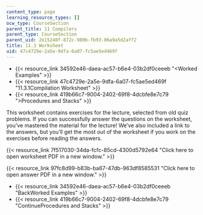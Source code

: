 ```yaml
---
content_type: page
learning_resource_types: []
ocw_type: CourseSection
parent_title: 11 Compilers
parent_type: CourseSection
parent_uid: 2e15240f-872c-980b-fb93-06a9a5d2aff2
title: 11.3 Worksheet
uid: 47c4729e-2a5e-9dfa-6a07-fc5ae5ed469f
---
```


*   {{< resource_link 34592e46-daea-ac57-b6e4-03b2df0ceeeb "\<Worked Examples" >}}
*   {{< resource_link 47c4729e-2a5e-9dfa-6a07-fc5ae5ed469f "11.3.1Compilation Worksheet" >}}
*   {{< resource_link 419b66c7-9004-2402-69f8-4dcbfe8e7c79 "\>Procedures and Stacks" >}}

This worksheet contains exercises for the lecture, selected from old quiz problems. If you can successfully answer the questions on the worksheet, you’ve mastered the material for the lecture! We’ve also included a link to the answers, but you’ll get the most out of the worksheet if you work on the exercises before reading the answers.

{{< resource_link 7f517030-34da-fcfc-85cd-4300d5792e64 "Click here to open worksheet PDF in a new window." >}}

{{< resource_link 97fc8d99-b83b-ba67-47db-963df8585531 "Click here to open answer PDF in a new window." >}}

*   {{< resource_link 34592e46-daea-ac57-b6e4-03b2df0ceeeb "BackWorked Examples" >}}
*   {{< resource_link 419b66c7-9004-2402-69f8-4dcbfe8e7c79 "ContinueProcedures and Stacks" >}}